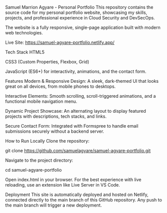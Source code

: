 Samuel Marrion Agyare - Personal Portfolio
This repository contains the source code for my personal portfolio website, showcasing my skills, projects, and professional experience in Cloud Security and DevSecOps.

The website is a fully responsive, single-page application built with modern web technologies.

Live Site: https://samuel-agyare-portfolio.netlify.app/

Tech Stack
HTML5

CSS3 (Custom Properties, Flexbox, Grid)

JavaScript (ES6+) for interactivity, animations, and the contact form.

Features
Modern & Responsive Design: A sleek, dark-themed UI that looks great on all devices, from mobile phones to desktops.

Interactive Elements: Smooth scrolling, scroll-triggered animations, and a functional mobile navigation menu.

Dynamic Project Showcase: An alternating layout to display featured projects with descriptions, tech stacks, and links.

Secure Contact Form: Integrated with Formspree to handle email submissions securely without a backend server.

How to Run Locally
Clone the repository:

git clone https://github.com/samuelagyare/samuel-agyare-portfolio.git

Navigate to the project directory:

cd samuel-agyare-portfolio

Open index.html in your browser. For the best experience with live reloading, use an extension like Live Server in VS Code.

Deployment
This site is automatically deployed and hosted on Netlify, connected directly to the main branch of this GitHub repository. Any push to the main branch will trigger a new deployment.